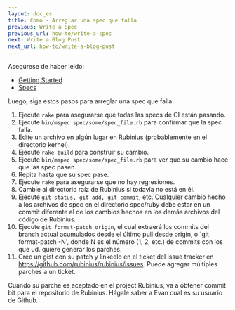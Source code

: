 ```yaml
---
layout: doc_es
title: Como - Arreglar una spec que falla
previous: Write a Spec
previous_url: how-to/write-a-spec
next: Write a Blog Post
next_url: how-to/write-a-blog-post
---
```


Asegúrese de haber leido:

  *  [Getting Started](/doc/es/getting-started/)
  *  [Specs](/doc/es/specs/)

Luego, siga estos pasos para arreglar una spec que falla:

  1.  Ejecute `rake` para asegurarse que todas las specs de CI están pasando.
  2.  Ejecute `bin/mspec spec/some/spec_file.rb` para confirmar que la spec falla.
  3.  Edite un archivo en algún lugar en Rubinius (probablemente en el directorio kernel).
  4.  Ejecute `rake build` para construir su cambio.
  5.  Ejecute `bin/mspec spec/some/spec_file.rb` para ver que su cambio hace que las spec pasen.
  6.  Repita hasta que su spec pase.
  7.  Ejecute `rake` para asegurarse que no hay regresiones.
  8.  Cambie al directorio raíz de Rubinius si todavía no está en él.
  9.  Ejecute `git status, git add, git commit`, etc. Cualquier cambio hecho a los archivos de spec en el directorio spec/ruby debe estar en un commit diferente al de los cambios hechos en los demás archivos del código de Rubinius.
  10. Ejecute `git format-patch origin`, el cual extraerá los commits del branch actual acumulados desde el último pull desde origin, o `git format-patch
      -N', donde N es el número (1, 2, etc.) de commits con los que ud. quiere generar los parches.
  11. Cree un gist con su patch y linkeelo en el ticket del issue tracker en https://github.com/rubinius/rubinius/issues. Puede agregar múltiples parches a un ticket.

Cuando su parche es aceptado en el project Rubinius, va a obtener commit bit
para el repositorio de Rubinius. Hágale saber a Evan cual es su usuario de Github.
